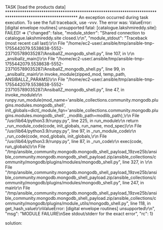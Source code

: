 TASK [load the products data] *********************************************************************************************************
An exception occurred during task execution. To see the full traceback, use -vvv. The error was: ValueError: [digital envelope routines] unsupported
fatal: [catalogue.lakshmireddy.site]: FAILED! => {"changed": false, "module_stderr": "Shared connection to catalogue.lakshmireddy.site closed.\r\n", "module_stdout": "Traceback (most recent call last):\r\n  File \"/home/ec2-user/.ansible/tmp/ansible-tmp-1755442079.5538638-5552-237105789035287/AnsiballZ_mongodb_shell.py\", line 107, in <module>\r\n    _ansiballz_main()\r\n  File \"/home/ec2-user/.ansible/tmp/ansible-tmp-1755442079.5538638-5552-237105789035287/AnsiballZ_mongodb_shell.py\", line 99, in _ansiballz_main\r\n    invoke_module(zipped_mod, temp_path, ANSIBALLZ_PARAMS)\r\n  File \"/home/ec2-user/.ansible/tmp/ansible-tmp-1755442079.5538638-5552-237105789035287/AnsiballZ_mongodb_shell.py\", line 47, in invoke_module\r\n    runpy.run_module(mod_name='ansible_collections.community.mongodb.plugins.modules.mongodb_shell', init_globals=dict(_module_fqn='ansible_collections.community.mongodb.plugins.modules.mongodb_shell', _modlib_path=modlib_path),\r\n  File \"/usr/lib64/python3.9/runpy.py\", line 225, in run_module\r\n    return _run_module_code(code, init_globals, run_name, mod_spec)\r\n  File \"/usr/lib64/python3.9/runpy.py\", line 97, in _run_module_code\r\n    _run_code(code, mod_globals, init_globals,\r\n  File \"/usr/lib64/python3.9/runpy.py\", line 87, in _run_code\r\n    exec(code, run_globals)\r\n  File \"/tmp/ansible_community.mongodb.mongodb_shell_payload_19zve25b/ansible_community.mongodb.mongodb_shell_payload.zip/ansible_collections/community/mongodb/plugins/modules/mongodb_shell.py\", line 327, in <module>\r\n  File \"/tmp/ansible_community.mongodb.mongodb_shell_payload_19zve25b/ansible_community.mongodb.mongodb_shell_payload.zip/ansible_collections/community/mongodb/plugins/modules/mongodb_shell.py\", line 247, in main\r\n  File \"/tmp/ansible_community.mongodb.mongodb_shell_payload_19zve25b/ansible_community.mongodb.mongodb_shell_payload.zip/ansible_collections/community/mongodb/plugins/module_utils/mongodb_shell.py\", line 118, in get_hash_value\r\nValueError: [digital envelope routines] unsupported\r\n", "msg": "MODULE FAILURE\nSee stdout/stderr for the exact error", "rc": 1}


solution:
